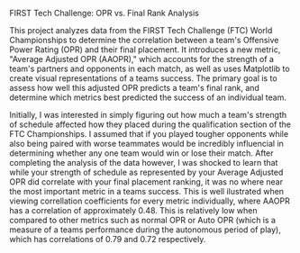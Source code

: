 FIRST Tech Challenge: OPR vs. Final Rank Analysis  


This project analyzes data from the FIRST Tech Challenge (FTC) World Championships to determine the correlation between a team's Offensive Power Rating (OPR) and their final placement. It introduces a new metric, "Average Adjusted OPR (AAOPR),"  which accounts for the strength of a team's partners and opponents in each match, as well as uses Matplotlib to create visual representations of a teams success. The primary goal is to assess how well this adjusted OPR predicts a team's final rank, and determine which metrics best predicted the success of an individual team.


Initially, I was interested in simply figuring out how much a team's strength of schedule affected how they placed during the qualification section of the FTC Championships. I assumed that if you played tougher opponents while also being paired with worse teammates would be incredibly influencial in determining whether any one team would win or lose their match. After completing the analysis of the data however, I was shocked to learn that while your strength of schedule as represented by your Average Adjusted OPR did correlate with your final placement ranking, it was no where near the most important metric in a teams success. This is well ilustrated when viewing correllation coefficients for every metric individually, where AAOPR has a correlation of approximately 0.48. This is relatively low when compared to other metrics such as normal OPR or Auto OPR (which is a measure of a teams performance during the autonomous period of play), which has correlations of 0.79 and 0.72 respectively. 
